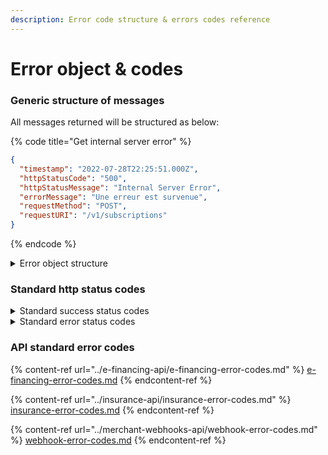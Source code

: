```yaml
---
description: Error code structure & errors codes reference
---
```


# Error object & codes

### Generic structure of messages

All messages returned will be structured as below:

{% code title="Get internal server error" %}
```json
{
  "timestamp": "2022-07-28T22:25:51.000Z",
  "httpStatusCode": "500",
  "httpStatusMessage": "Internal Server Error",
  "errorMessage": "Une erreur est survenue",
  "requestMethod": "POST",
  "requestURI": "/v1/subscriptions"
}
```
{% endcode %}

<details>

<summary>Error object structure</summary>

{% code title="Error object structure" %}
```yaml
 GenericErrorResponse:
      title: GenericErrorResponse
      type: object
      properties:
        timestamp:
          type: string
          description: Timestamp of the error (ISO 8601 format)
          format: date-time
          example: '2022-07-28T22:25:51Z'
        httpStatusCode:
          type: integer
          description: HTTP Status code (404, 400, 500...)
          example: 400
        httpStatusMessage:
          type: string
          description: HTTP status message
          example: Bad Request
        errorCode:
          type: string
          description: >-
            The applicative error code. It is a machine readable code. Used when
            BAD_REQUEST error to provide details about the error
          example: INVALID_EMAIL
        errorMessage:
          type: string
          description: >-
            The applicative error message. It is a human readable English
            message
          example: The email address is not valid !
        requestMethod:
          type: string
          description: HTTP verb used to make the request. GET, POST, PUT, DELETE...
          example: GET
        requestURI:
          type: string
          description: URI of the request
          example: /v1/crédit
```
{% endcode %}



</details>

### Standard http status codes

<details>

<summary>Standard success status codes</summary>

Reply 2xx when request behaves correctly as expected and documented (Code, Message, Semantic):

**200, OK**

Usual OK, also to use for empty list and pagination. Must contain a body.

**201, Created**

Resource created from a POST, or also a PUT when the identifier can be pre-defined

**202, Accepted**

Asynch request with further treatment, polling or webhook may be used to get result

**204, No content**

There is no data to reply so response body is empty (not to use for empty list)

**206, Partial Content**

Unable to return all expected data for known reasons described in documentation

Do not use 206 for paging : when client request a page and you return it, you fully replied to its request.

</details>

<details>

<summary>Standard error status codes</summary>

**400, Bad request**

Url does not match an endpoint, invalid parameter name or value, missing parameter, anything within body input fields/values that does not comply with documentation. => Client app developer MUST correct its code to avoid this errors.&#x20;

**401, Unauthorized**

Client app or end-user authentication is missing, invalid, expired, incomplete or at insufficient level, and must be re-done properly. More generally the system was not able to validate the requester. => Client app developer MUST correct its code to avoid this errors.&#x20;

**403, Forbidden**

The rights of the Client app or end-user are not sufficient as per the IAM system Warning: cases when end-user authentication is required but not possible because the received token is not containing end user information will result in 403 error. => Client app developer MUST correct its code to avoid this error and ensure it has rights to do the operation before triggering it.&#x20;

**404, Not found**

Requested resource does not exists (only for a request on a specific resource id) => Client app developer MUST correct its code or data to avoid this error and ensure the identifier it uses are valid&#x20;

**405, Method Not Allowed**

HTTP verb is not allowed on this resource endpoint => Client app developer MUST correct its code to avoid this errors.&#x20;

**406, Not Acceptable**

Client ask for an invalid response content-type => Client app developer MUST correct its code to avoid this errors.&#x20;

**410, Gone**

Client ask to remove a resource that was already removed and cannot be recreated => Client app developer MUST correct its code or data to avoid this error and ensure the identifier it uses are valid&#x20;

**409, Conflict**

There is data conflict on a modification request (eg: old data version, lock, already exists), that the client (user or program) can solve somehow, he then can retry same or similar modif => Client app developer MUST correct its code or data to avoid this error and ensure the identifier it uses are valid&#x20;

**429, Too Many Requests**

A quota/throttling logic detected too many requests from client in current period => Client app developer MUST prevent itself to call the API beyond its allowed quota Since the status code may match several use cases you should Use standardized error body to give sufficient information in the response body so the client app developer team can alone understand the issue and correct its code or data.

</details>

### API standard error codes

{% content-ref url="../e-financing-api/e-financing-error-codes.md" %}
[e-financing-error-codes.md](../e-financing-api/e-financing-error-codes.md)
{% endcontent-ref %}

{% content-ref url="../insurance-api/insurance-error-codes.md" %}
[insurance-error-codes.md](../insurance-api/insurance-error-codes.md)
{% endcontent-ref %}

{% content-ref url="../merchant-webhooks-api/webhook-error-codes.md" %}
[webhook-error-codes.md](../merchant-webhooks-api/webhook-error-codes.md)
{% endcontent-ref %}




